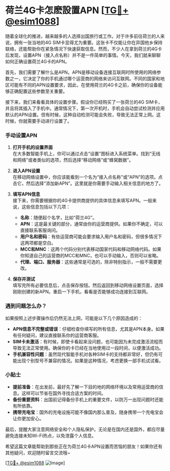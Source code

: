 # 荷兰4G卡怎麽設置APN [[TG💪+ @esim1088](https://t.me/s/esim1088)]

随着全球化的推进，越来越多的人选择出国旅行或工作。对于许多前往荷兰的人来说，拥有一张当地的4G SIM卡显得尤为重要。这张卡不仅能让你在异国他乡保持联络，还能帮助你在紧急情况下快速获取信息。然而，不少人在拿到荷兰的4G卡后发现，设置APN（接入点名称）并不是一件简单的事情。今天，我们就来聊聊如何正确设置荷兰4G卡的APN。

首先，我们需要了解什么是APN。APN是移动设备连接互联网时所使用的网络参数之一，它决定了你的手机通过哪个运营商的网络来访问互联网。不同的国家和地区可能有不同的APN设置要求，因此，在使用荷兰的4G卡之前，确保你的设备能够正确配置这些参数至关重要。

接下来，我们来看看具体的设置步骤。假设你已经购买了一张荷兰的4G SIM卡，并且将其插入了手机中。通常情况下，第一次开机时，手机会自动尝试检测并应用默认的APN设置。但有时候，这种自动检测可能会失败，导致无法正常上网。这时候，你就需要手动进行设置了。

### 手动设置APN

1. **打开手机的设置界面**  
   在大多数智能手机上，你可以通过点击“设置”图标进入系统菜单。找到“无线和网络”或者类似的选项，然后选择“移动网络”或“蜂窝数据”。

2. **进入APN设置**  
   在移动网络设置中，你应该能看到一个名为“接入点名称”或“APN”的选项。点击它，然后选择“添加新APN”。这里就是你需要手动输入相关信息的地方了。

3. **填写APN信息**  
   接下来，你需要根据你的4G卡提供商提供的具体信息来填写APN。一般来说，这些信息包括以下几项：
   - **名称**：随便起个名字，比如“荷兰4G”。
   - **APN**：这是最关键的部分，通常由你的运营商提供。如果你不确定，可以直接联系客服询问。
   - **用户名和密码**：有些运营商可能会要求输入用户名和密码，但很多情况下这两项都是空白。
   - **MCC和MNC**：这两个代码分别代表移动国家代码和移动网络代码。如果你知道自己的运营商的MCC和MNC，也可以手动输入，否则可以省略。
   - **代理、端口、服务器**：这些通常是可选的，除非特别指示，一般不需要更改。

4. **保存并测试**  
   填写完所有必要信息后，点击保存按钮。然后返回到移动网络设置页面，选择刚刚创建的新APN。重启一下手机，看看是否能够成功连接到互联网。

### 遇到问题怎么办？

如果按照上述步骤操作后仍然无法上网，可能是以下几个原因造成的：

- **APN信息不完整或错误**：仔细检查你填写的所有信息，尤其是APN本身。如果有任何疑问，建议直接联系你的运营商客服。
- **SIM卡未激活**：有时候，即使卡看起来没问题，也可能因为未完成激活流程而导致无法正常使用。确保你的卡已经在当地使用过一段时间，以便激活成功。
- **手机兼容性问题**：虽然现代智能手机对各种SIM卡的支持都非常好，但仍有可能出现个别型号不兼容的情况。如果是这种情况，考虑更换一部手机试试看。

### 小贴士

- **提前准备**：在出发前，最好先了解一下目的地的网络环境以及常用运营商的信息。这样可以节省在国外寻找合适方案的时间。
- **备份重要资料**：出国前记得备份手机上的重要文件，以防万一出现问题时还能有所依靠。
- **携带充电宝**：国外的充电设施可能不像国内那么普及，随身携带一个充电宝会让你更加安心。

最后，提醒大家注意网络安全和个人隐私保护。无论是在国内还是国外，都应尽量避免连接未知Wi-Fi热点，以免泄露个人信息。

希望这篇文章能帮助到那些正在为荷兰4G卡APN设置而苦恼的朋友！如果你还有其他疑问，欢迎随时留言交流哦~ 

[[TG💪+ @esim1088](https://t.me/s/esim1088) ![Image](https://i.postimg.cc/4NQfJmqS/Snipaste-2025-05-13-00-14-12.png)]